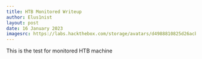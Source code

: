 ```yaml
---
title: HTB Monitored Writeup
author: Elus1nist
layout: post
date: 16 January 2023
imagesrc: https://labs.hackthebox.com/storage/avatars/d4988810825d26acb2e84ca0ac9feaf4.png
---
```

This is the test for monitored HTB machine